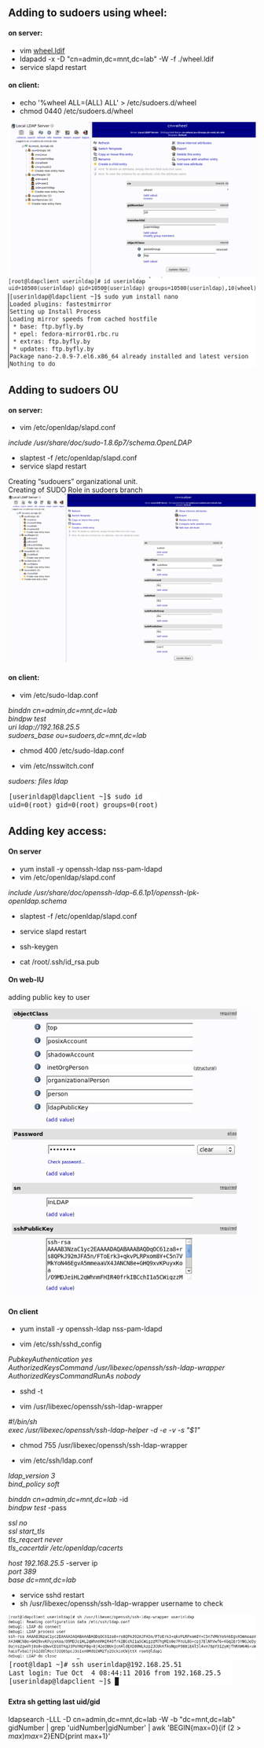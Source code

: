 ## Adding to sudoers using wheel:  
#### on server:  
- vim [wheel.ldif](wheel.ldif)  
- ldapadd -x -D "cn=admin,dc=mnt,dc=lab" -W -f ./wheel.ldif  
- service slapd restart  
  
#### on client:  
- echo '%wheel  ALL=(ALL)       ALL' > /etc/sudoers.d/wheel  
- chmod 0440 /etc/sudoers.d/wheel  
  
![](wheel.png)  
![](wheelcheck.png)  
![](sudocheck.png)  
  
  
## Adding to sudoers OU  
#### on server:  
- vim /etc/openldap/slapd.conf  
  
*include         /usr/share/doc/sudo-1.8.6p7/schema.OpenLDAP*  
  
  
- slaptest -f /etc/openldap/slapd.conf  
- service slapd restart  
  
Creating “sudouers” organizational unit.  
Creating of SUDO Role in sudoers branch  
![](sudoer.png)  
  
#### on client:  
- vim /etc/sudo-ldap.conf  
  
*binddn cn=admin,dc=mnt,dc=lab*  
*bindpw test*  
*uri ldap://192.168.25.5*  
*sudoers_base ou=sudoers,dc=mnt,dc=lab*  
  
  
- chmod 400 /etc/sudo-ldap.conf  
  
- vim /etc/nsswitch.conf  
  
*sudoers:    files ldap*  
  
![](sudoid.png)  
  
## Adding key access:  
#### On server  
  
- yum install -y openssh-ldap nss-pam-ldapd  
- vim /etc/openldap/slapd.conf  
  
*include         /usr/share/doc/openssh-ldap-6.6.1p1/openssh-lpk-openldap.schema*  
  
- slaptest -f /etc/openldap/slapd.conf  
  
- service slapd restart  
  
- ssh-keygen  
  
- cat /root/.ssh/id_rsa.pub  
  
#### On web-IU  
  
adding public key to user  
  
![](useredit.png)  
  
#### On client  
  
- yum install -y openssh-ldap nss-pam-ldapd  
  
- vim /etc/ssh/sshd_config  
  
*PubkeyAuthentication yes*  
*AuthorizedKeysCommand /usr/libexec/openssh/ssh-ldap-wrapper*  
*AuthorizedKeysCommandRunAs nobody*  
  
- sshd -t  
  
- vim /usr/libexec/openssh/ssh-ldap-wrapper  
  
*#!/bin/sh*  
*exec /usr/libexec/openssh/ssh-ldap-helper -d -e -v -s "$1"*  
  
- chmod 755 /usr/libexec/openssh/ssh-ldap-wrapper  
  
- vim /etc/ssh/ldap.conf  
  
*ldap_version 3*  
*bind_policy soft*  
  
*binddn cn=admin,dc=mnt,dc=lab* -id  
*bindpw test* -pass  
  
*ssl no*  
*ssl start_tls*  
*tls_reqcert never*  
*tls_cacertdir /etc/openldap/cacerts*  
  
*host 192.168.25.5* -server ip  
*port 389*  
*base dc=mnt,dc=lab*  
  
  
  
- service sshd restart  
- sh /usr/libexec/openssh/ssh-ldap-wrapper username to check  
  
![](testhelper.png)  
![](test.png)  
  
  
#### Extra sh getting last uid/gid   
ldapsearch -LLL -D cn=admin,dc=mnt,dc=lab -W -b "dc=mnt,dc=lab" gidNumber | grep 'uidNumber\|gidNumber' | awk 'BEGIN{max=0}{if ($2>max)max=$2}END{print max+1}'   
